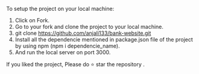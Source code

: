  
 
 
 To setup the project on your local machine:
 
1. Click on Fork.
2. Go to your fork and clone the project to your local machine.
3. git clone https://github.com/anjali133/bank-website.git
4. Install all the dependencie mentioned in package.json file of the project by using npm (npm i dependencie_name).
5. And run the local server on port 3000.


If you liked the project, Please do ⭐ star the repository .
